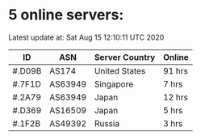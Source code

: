 # 5 online servers:

Latest update at: Sat Aug 15 12:10:11 UTC 2020

| ID | ASN | Server Country | Online |
| -- | --- | -------------- | ------ |
| #.D09B | AS174 | United States | 91 hrs |
| #.7F1D | AS63949 | Singapore | 7 hrs |
| #.2A79 | AS63949 | Japan | 12 hrs |
| #.D369 | AS16509 | Japan | 5 hrs |
| #.1F2B | AS49392 | Russia | 3 hrs |

